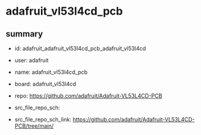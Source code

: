 # adafruit_vl53l4cd_pcb
 
## summary 
* id: adafruit_adafruit_vl53l4cd_pcb_adafruit_vl53l4cd
* user: adafruit
* name: adafruit_vl53l4cd_pcb
* board: adafruit_vl53l4cd
* repo: https://github.com/adafruit/Adafruit-VL53L4CD-PCB



* src_file_repo_sch: 
* src_file_repo_sch_link: https://github.com/adafruit/Adafruit-VL53L4CD-PCB/tree/main/




